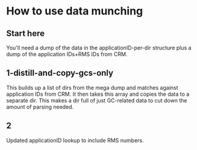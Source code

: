 # How to use data munching

## Start here
You'll need a dump of the data in the applicationID-per-dir structure plus a dump of the application IDs+RMS IDs from CRM.

## 1-distill-and-copy-gcs-only
This builds up a list of dirs from the mega dump and matches against application IDs from CRM. It then takes this array and copies the data to a separate dir. This makes a dir full of just GC-related data to cut down the amount of parsing needed.

## 2
Updated applicationID lookup to include RMS numbers.